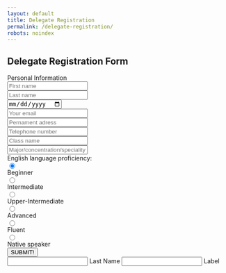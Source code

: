 ```yaml
---
layout: default
title: Delegate Registration
permalink: /delegate-registration/
robots: noindex
---
```


<h2>Delegate Registration Form</h2>
Personal Information
<form method="POST" action="https://formspree.io/cymun2019.official@gmail.com">
<input style="display: block;" type="text" name="firstname" placeholder="First name">
<input style="display: block;" type="text" name="lastname" placeholder="Last name">
<input style="display: block;" type="date" class="form-control" name="dateofbirth" placeholder="Date of Birth">
  <input style="display: block;" type="email" name="email" placeholder="Your email">
  <input style="display: block;" type="text" name="adress" placeholder="Pernament adress">
  <input style="display: block;" type="text" name="phone" placeholder="Telephone number">
  <input style="display: block;" type="text" name="class" placeholder="Class name">
  <input style="display: block;" type="text" name="speciality" placeholder="Major/concentration/speciality">
  English language proficiency:
  <input style="display: block;" type="radio" name="englishlevel" value="Beginner" checked> Beginner<br>
  <input style="display: block;" type="radio" name="englishlevel" value="Intermediate"> Intermediate<br>
  <input style="display: block;" type="radio" name="englishlevel" value="upper"> Upper-Intermediate
  <input style="display: block;" type="radio" name="englishlevel" value="Advanced"> Advanced
  <input style="display: block;" type="radio" name="englishlevel" value="Fluent"> Fluent
  <input style="display: block;" type="radio" name="englishlevel" value="Native"> Native speaker
  <button style="display: block;" type="submit">SUBMIT!</button>
            <input id="last_name" type="text" class="validate">
          <label for="last_name">Last Name</label>
          <label for="inp" class="inp">
  <input type="text" id="inp" placeholder="&nbsp;">
  <span class="label">Label</span>
  <span class="border"></span>
</label>
</form>

